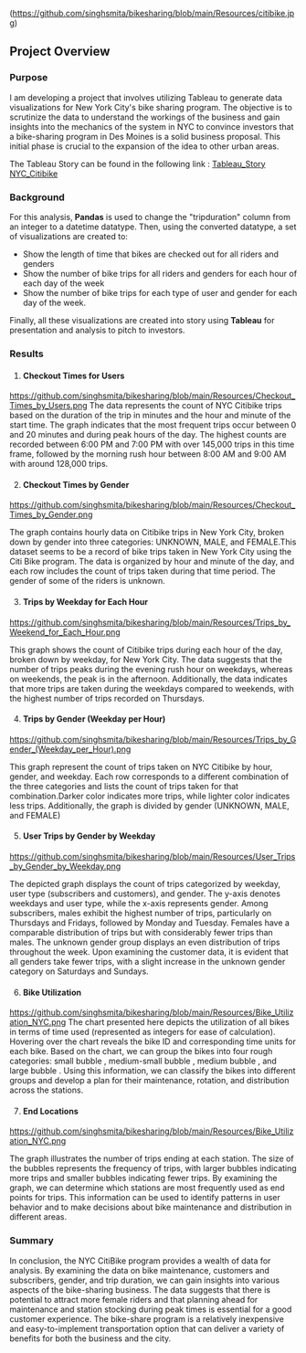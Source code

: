 (https://github.com/singhsmita/bikesharing/blob/main/Resources/citibike.jpg)
## Project Overview

### Purpose

I am developing a project that involves utilizing Tableau to generate data visualizations for New York City's bike sharing program. The objective is to scrutinize the data to understand the workings of the business and gain insights into the mechanics of the system in NYC to convince investors that a bike-sharing program in Des Moines is a solid business proposal. This initial phase is crucial to the expansion of the idea to other urban areas.

The Tableau Story can be found in the following link : [Tableau_Story NYC_Citibike](https://public.tableau.com/app/profile/smita.singh8343/viz/CityRides_NYC_twbx/NYCCitibikeStory)

### Background
For this analysis,  **Pandas**  is used to change the "tripduration" column from an integer to a datetime datatype. Then, using the converted datatype, a set of visualizations are created to:

-   Show the length of time that bikes are checked out for all riders and genders
-   Show the number of bike trips for all riders and genders for each hour of each day of the week
-   Show the number of bike trips for each type of user and gender for each day of the week.

Finally, all these  visualizations are created into story using **Tableau** for presentation and analysis to pitch to investors.
### Results

 1. #### Checkout Times for Users
 https://github.com/singhsmita/bikesharing/blob/main/Resources/Checkout_Times_by_Users.png
The data represents the count of NYC Citibike trips based on the duration of the trip in minutes and the hour and minute of the start time. The graph indicates that the most frequent trips occur between 0 and 20 minutes and during peak hours of the day. The highest counts are recorded between 6:00 PM and 7:00 PM with over 145,000 trips in this time frame, followed by the morning rush hour between 8:00 AM and 9:00 AM with around 128,000 trips.

 2. #### Checkout Times by Gender
https://github.com/singhsmita/bikesharing/blob/main/Resources/Checkout_Times_by_Gender.png

The graph contains hourly data on Citibike trips in New York City, broken down by gender into three categories: UNKNOWN, MALE, and FEMALE.This dataset seems to be a record of bike trips taken in New York City using the Citi Bike program. The data is organized by hour and minute of the day, and each row includes the count of trips taken during that time period. The gender of some of the riders is unknown. 

 3. #### Trips by Weekday for Each Hour
 https://github.com/singhsmita/bikesharing/blob/main/Resources/Trips_by_Weekend_for_Each_Hour.png
 
This graph shows the count of Citibike trips during each hour of the day, broken down by weekday, for New York City. The data suggests that the number of trips peaks during the evening rush hour on weekdays, whereas on weekends, the peak is in the afternoon. Additionally, the data indicates that more trips are taken during the weekdays compared to weekends, with the highest number of trips recorded on Thursdays.

 4. #### Trips by Gender (Weekday per Hour)
https://github.com/singhsmita/bikesharing/blob/main/Resources/Trips_by_Gender_(Weekday_per_Hour).png

This graph represent the count of trips taken on NYC Citibike by hour, gender, and weekday. Each row corresponds to a different combination of the three categories and lists the count of trips taken for that combination.Darker color indicates more trips, while lighter color indicates less trips. Additionally, the graph is divided by gender (UNKNOWN, MALE, and FEMALE)

 5. #### User Trips by Gender by Weekday 
https://github.com/singhsmita/bikesharing/blob/main/Resources/User_Trips_by_Gender_by_Weekday.png

The depicted graph displays the count of trips categorized by weekday, user type (subscribers and customers), and gender. The y-axis denotes weekdays and user type, while the x-axis represents gender. Among subscribers, males exhibit the highest number of trips, particularly on Thursdays and Fridays, followed by Monday and Tuesday. Females have a comparable distribution of trips but with considerably fewer trips than males. The unknown gender group displays an even distribution of trips throughout the week. Upon examining the customer data, it is evident that all genders take fewer trips, with a slight increase in the unknown gender category on Saturdays and Sundays.

 6. #### Bike Utilization
  https://github.com/singhsmita/bikesharing/blob/main/Resources/Bike_Utilization_NYC.png
  The chart presented here depicts the utilization of all bikes in terms of time used (represented as integers for ease of calculation). Hovering over the chart reveals the bike ID and corresponding time units for each bike. Based on the chart, we can group the bikes into four rough categories: small bubble , medium-small bubble , medium bubble , and large bubble . Using this information, we can classify the bikes into different groups and develop a plan for their maintenance, rotation, and distribution across the stations.
  
7. ####  End Locations
https://github.com/singhsmita/bikesharing/blob/main/Resources/Bike_Utilization_NYC.png

The graph illustrates the number of trips ending at each station. The size of the bubbles represents the frequency of trips, with larger bubbles indicating more trips and smaller bubbles indicating fewer trips. By examining the graph, we can determine which stations are most frequently used as end points for trips. This information can be used to identify patterns in user behavior and to make decisions about bike maintenance and distribution in different areas.

### Summary
In conclusion, the NYC CitiBike program provides a wealth of data for analysis. By examining the data on bike maintenance, customers and subscribers, gender, and trip duration, we can gain insights into various aspects of the bike-sharing business. The data suggests that there is potential to attract more female riders and that planning ahead for maintenance and station stocking during peak times is essential for a good customer experience. The bike-share program is a relatively inexpensive and easy-to-implement transportation option that can deliver a variety of benefits for both the business and the city.
